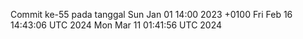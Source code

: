 Commit ke-55 pada tanggal Sun Jan 01 14:00 2023 +0100
Fri Feb 16 14:43:06 UTC 2024
Mon Mar 11 01:41:56 UTC 2024
